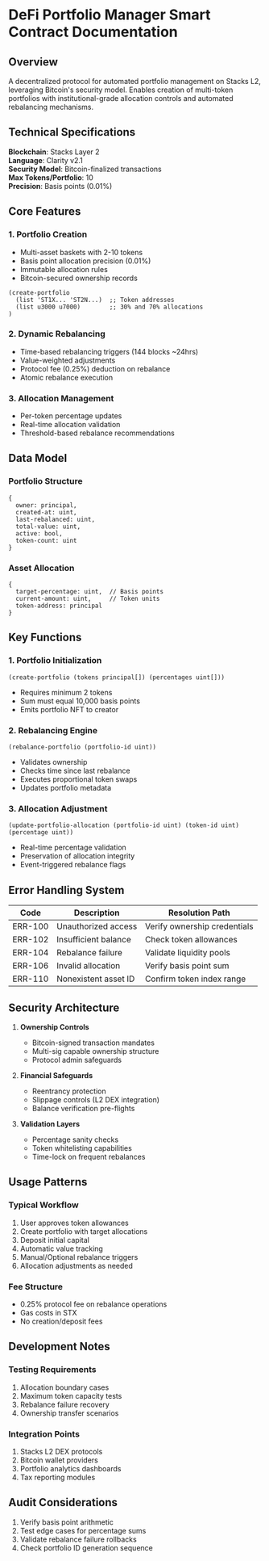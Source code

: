 # DeFi Portfolio Manager Smart Contract Documentation

## Overview

A decentralized protocol for automated portfolio management on Stacks L2, leveraging Bitcoin's security model. Enables creation of multi-token portfolios with institutional-grade allocation controls and automated rebalancing mechanisms.

## Technical Specifications

**Blockchain**: Stacks Layer 2  
**Language**: Clarity v2.1  
**Security Model**: Bitcoin-finalized transactions  
**Max Tokens/Portfolio**: 10  
**Precision**: Basis points (0.01%)

## Core Features

### 1. Portfolio Creation

- Multi-asset baskets with 2-10 tokens
- Basis point allocation precision (0.01%)
- Immutable allocation rules
- Bitcoin-secured ownership records

```clarity
(create-portfolio
  (list 'ST1X... 'ST2N...)  ;; Token addresses
  (list u3000 u7000)        ;; 30% and 70% allocations
)
```

### 2. Dynamic Rebalancing

- Time-based rebalancing triggers (144 blocks ~24hrs)
- Value-weighted adjustments
- Protocol fee (0.25%) deduction on rebalance
- Atomic rebalance execution

### 3. Allocation Management

- Per-token percentage updates
- Real-time allocation validation
- Threshold-based rebalance recommendations

## Data Model

### Portfolio Structure

```clarity
{
  owner: principal,
  created-at: uint,
  last-rebalanced: uint,
  total-value: uint,
  active: bool,
  token-count: uint
}
```

### Asset Allocation

```clarity
{
  target-percentage: uint,  // Basis points
  current-amount: uint,     // Token units
  token-address: principal
}
```

## Key Functions

### 1. Portfolio Initialization

`(create-portfolio (tokens principal[]) (percentages uint[]))`

- Requires minimum 2 tokens
- Sum must equal 10,000 basis points
- Emits portfolio NFT to creator

### 2. Rebalancing Engine

`(rebalance-portfolio (portfolio-id uint))`

- Validates ownership
- Checks time since last rebalance
- Executes proportional token swaps
- Updates portfolio metadata

### 3. Allocation Adjustment

`(update-portfolio-allocation (portfolio-id uint) (token-id uint) (percentage uint))`

- Real-time percentage validation
- Preservation of allocation integrity
- Event-triggered rebalance flags

## Error Handling System

| Code    | Description          | Resolution Path              |
| ------- | -------------------- | ---------------------------- |
| ERR-100 | Unauthorized access  | Verify ownership credentials |
| ERR-102 | Insufficient balance | Check token allowances       |
| ERR-104 | Rebalance failure    | Validate liquidity pools     |
| ERR-106 | Invalid allocation   | Verify basis point sum       |
| ERR-110 | Nonexistent asset ID | Confirm token index range    |

## Security Architecture

1. **Ownership Controls**

   - Bitcoin-signed transaction mandates
   - Multi-sig capable ownership structure
   - Protocol admin safeguards

2. **Financial Safeguards**

   - Reentrancy protection
   - Slippage controls (L2 DEX integration)
   - Balance verification pre-flights

3. **Validation Layers**
   - Percentage sanity checks
   - Token whitelisting capabilities
   - Time-lock on frequent rebalances

## Usage Patterns

### Typical Workflow

1. User approves token allowances
2. Create portfolio with target allocations
3. Deposit initial capital
4. Automatic value tracking
5. Manual/Optional rebalance triggers
6. Allocation adjustments as needed

### Fee Structure

- 0.25% protocol fee on rebalance operations
- Gas costs in STX
- No creation/deposit fees

## Development Notes

### Testing Requirements

1. Allocation boundary cases
2. Maximum token capacity tests
3. Rebalance failure recovery
4. Ownership transfer scenarios

### Integration Points

1. Stacks L2 DEX protocols
2. Bitcoin wallet providers
3. Portfolio analytics dashboards
4. Tax reporting modules

## Audit Considerations

1. Verify basis point arithmetic
2. Test edge cases for percentage sums
3. Validate rebalance failure rollbacks
4. Check portfolio ID generation sequence
